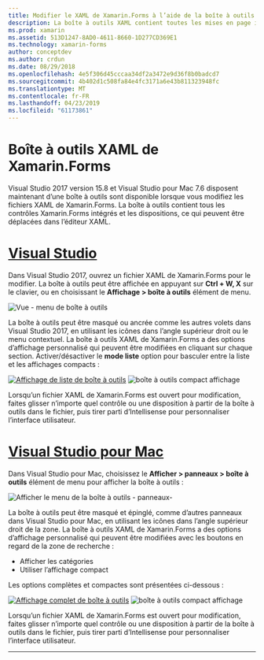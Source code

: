 ```yaml
---
title: Modifier le XAML de Xamarin.Forms à l’aide de la boîte à outils
description: La boîte à outils XAML contient toutes les mises en page intégrés et les contrôles, qui peuvent être déplacés directement dans un fichier XAML ouvert.
ms.prod: xamarin
ms.assetid: 513D1247-8AD0-4611-8660-1D277CD369E1
ms.technology: xamarin-forms
author: conceptdev
ms.author: crdun
ms.date: 08/29/2018
ms.openlocfilehash: 4e5f306d45cccaa34df2a3472e9d36f8b0badcd7
ms.sourcegitcommit: 4b402d1c508fa84e4fc3171a6e43b811323948fc
ms.translationtype: MT
ms.contentlocale: fr-FR
ms.lasthandoff: 04/23/2019
ms.locfileid: "61173861"
---
```

# <a name="xamarinforms-xaml-toolbox"></a>Boîte à outils XAML de Xamarin.Forms

Visual Studio 2017 version 15.8 et Visual Studio pour Mac 7.6 disposent maintenant d’une boîte à outils sont disponible lorsque vous modifiez les fichiers XAML de Xamarin.Forms. La boîte à outils contient tous les contrôles Xamarin.Forms intégrés et les dispositions, ce qui peuvent être déplacées dans l’éditeur XAML.

# <a name="visual-studiotabwindows"></a>[Visual Studio](#tab/windows)

Dans Visual Studio 2017, ouvrez un fichier XAML de Xamarin.Forms pour le modifier. La boîte à outils peut être affichée en appuyant sur **Ctrl + W, X** sur le clavier, ou en choisissant le **Affichage > boîte à outils** élément de menu.

![Vue - menu de boîte à outils](toolbox-images/win-view-menu.png)

La boîte à outils peut être masqué ou ancrée comme les autres volets dans Visual Studio 2017, en utilisant les icônes dans l’angle supérieur droit ou le menu contextuel. La boîte à outils XAML de Xamarin.Forms a des options d’affichage personnalisé qui peuvent être modifiées en cliquant sur chaque section. Activer/désactiver le **mode liste** option pour basculer entre la liste et les affichages compacts :

[![Affichage de liste de boîte à outils](toolbox-images/win-full-display-sml.png)](toolbox-images/win-full-display.png#lightbox) ![boîte à outils compact affichage](toolbox-images/win-compact-display.png)

Lorsqu’un fichier XAML de Xamarin.Forms est ouvert pour modification, faites glisser n’importe quel contrôle ou une disposition à partir de la boîte à outils dans le fichier, puis tirer parti d’Intellisense pour personnaliser l’interface utilisateur.

# <a name="visual-studio-for-mactabmacos"></a>[Visual Studio pour Mac](#tab/macos)

Dans Visual Studio pour Mac, choisissez le **Afficher > panneaux > boîte à outils** élément de menu pour afficher la boîte à outils :

![Afficher le menu de la boîte à outils - panneaux-](toolbox-images/mac-view-menu.png)

La boîte à outils peut être masqué et épinglé, comme d’autres panneaux dans Visual Studio pour Mac, en utilisant les icônes dans l’angle supérieur droit de la zone. La boîte à outils XAML de Xamarin.Forms a des options d’affichage personnalisé qui peuvent être modifiées avec les boutons en regard de la zone de recherche :

- Afficher les catégories
- Utiliser l’affichage compact

Les options complètes et compactes sont présentées ci-dessous :

[![Affichage complet de boîte à outils](toolbox-images/mac-full-display-sml.png)](toolbox-images/mac-full-display.png#lightbox) ![boîte à outils compact affichage](toolbox-images/mac-compact-display.png)

Lorsqu’un fichier XAML de Xamarin.Forms est ouvert pour modification, faites glisser n’importe quel contrôle ou une disposition à partir de la boîte à outils dans le fichier, puis tirer parti d’Intellisense pour personnaliser l’interface utilisateur.

-----
